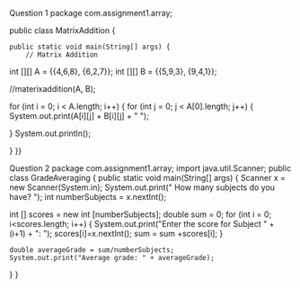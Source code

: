 Question 1
package com.assignment1.array;

public class MatrixAddition {
	
	public static void main(String[] args) {
		// Matrix Addition
		
int [][] A = {{4,6,8}, {6,2,7}};
int [][] B = {{5,9,3}, {9,4,1}};

//materixaddition(A, B);

for (int i = 0; i < A.length; i++) {
	for (int j = 0; j < A[0].length; j++) {
	System.out.print(A[i][j] + B[i][j] + "  ");
	
}
System.out.println();
 
 
 }
}}
	

	
  
  
  
Question 2
package com.assignment1.array;
import java.util.Scanner;
public class GradeAveraging {
	public static void main(String[] args)  {
		Scanner x = new Scanner(System.in); 
System.out.print(" How many subjects do you have? ");
int numberSubjects = x.nextInt();

int [] scores = new int [numberSubjects];
double sum = 0;
for (int i = 0; i<scores.length; i++) {
	System.out.print("Enter the score for Subject " + (i+1) + ": ");
	scores[i]=x.nextInt();
	sum = sum +scores[i];
}
	
	double averageGrade = sum/numberSubjects; 
	System.out.print("Average grade: " + averageGrade);
}
	}


